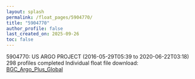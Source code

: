 ```yaml
---
layout: splash
permalink: /float_pages/5904770/
title: "5904770"
author_profile: false
last_created_on: 2025-09-26
toc: false
---
```

 
5904770: US ARGO PROJECT (2016-05-29T05:39 to 2020-06-22T03:18)
298 profiles completed
Individual float file download: [BGC_Argo_Plus_Global](https://ftp.soest.hawaii.edu/bgc_argo_plus/Individual_Floats/outliers_removed/5904770_Sprof_processed.nc)
